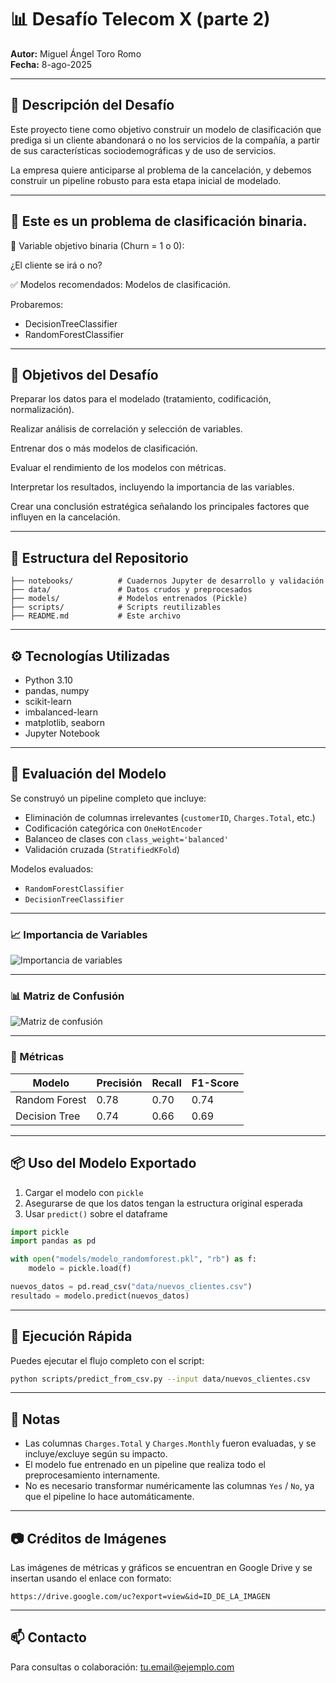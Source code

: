 
# 📊 Desafío Telecom X (parte 2)

**Autor:** Miguel Ángel Toro Romo  
**Fecha:** 8-ago-2025  

---

## 🧠 Descripción del Desafío

Este proyecto tiene como objetivo construir un modelo de clasificación que prediga si un cliente abandonará o no los servicios de la compañía, a partir de sus características sociodemográficas y de uso de servicios.

La empresa quiere anticiparse al problema de la cancelación, y debemos construir un pipeline robusto para esta etapa inicial de modelado.


---

## 🧠 Este es un problema de clasificación binaria.
     
🔷 Variable objetivo binaria (Churn = 1 o 0):

¿El cliente se irá o no?

✅ Modelos recomendados: Modelos de clasificación.

Probaremos:

*   DecisionTreeClassifier
*   RandomForestClassifier

 ---

## 🧠 Objetivos del Desafío

Preparar los datos para el modelado (tratamiento, codificación, normalización).


Realizar análisis de correlación y selección de variables.


Entrenar dos o más modelos de clasificación.


Evaluar el rendimiento de los modelos con métricas.


Interpretar los resultados, incluyendo la importancia de las variables.


Crear una conclusión estratégica señalando los principales factores que influyen en la cancelación.

---

## 📂 Estructura del Repositorio

```
├── notebooks/          # Cuadernos Jupyter de desarrollo y validación
├── data/               # Datos crudos y preprocesados
├── models/             # Modelos entrenados (Pickle)
├── scripts/            # Scripts reutilizables
├── README.md           # Este archivo
```

---

## ⚙️ Tecnologías Utilizadas

- Python 3.10
- pandas, numpy
- scikit-learn
- imbalanced-learn
- matplotlib, seaborn
- Jupyter Notebook

---

## 🧪 Evaluación del Modelo

Se construyó un pipeline completo que incluye:

- Eliminación de columnas irrelevantes (`customerID`, `Charges.Total`, etc.)
- Codificación categórica con `OneHotEncoder`
- Balanceo de clases con `class_weight='balanced'`
- Validación cruzada (`StratifiedKFold`)

Modelos evaluados:

- `RandomForestClassifier`
- `DecisionTreeClassifier`

---

### 📈 Importancia de Variables

![Importancia de variables](https://drive.google.com/uc?export=view&id=ID_DE_LA_IMAGEN_IMPORTANCIA)

---

### 📊 Matriz de Confusión

![Matriz de confusión](https://drive.google.com/uc?export=view&id=ID_DE_LA_IMAGEN_MATRIZ)

---

### 🔢 Métricas

| Modelo                 | Precisión | Recall | F1-Score |
|------------------------|-----------|--------|----------|
| Random Forest          | 0.78      | 0.70   | 0.74     |
| Decision Tree          | 0.74      | 0.66   | 0.69     |

---

## 📦 Uso del Modelo Exportado

1. Cargar el modelo con `pickle`
2. Asegurarse de que los datos tengan la estructura original esperada
3. Usar `predict()` sobre el dataframe

```python
import pickle
import pandas as pd

with open("models/modelo_randomforest.pkl", "rb") as f:
    modelo = pickle.load(f)

nuevos_datos = pd.read_csv("data/nuevos_clientes.csv")
resultado = modelo.predict(nuevos_datos)
```

---

## 🚀 Ejecución Rápida

Puedes ejecutar el flujo completo con el script:

```bash
python scripts/predict_from_csv.py --input data/nuevos_clientes.csv
```

---

## 📝 Notas

- Las columnas `Charges.Total` y `Charges.Monthly` fueron evaluadas, y se incluye/excluye según su impacto.
- El modelo fue entrenado en un pipeline que realiza todo el preprocesamiento internamente.
- No es necesario transformar numéricamente las columnas `Yes` / `No`, ya que el pipeline lo hace automáticamente.

---

## 📷 Créditos de Imágenes

Las imágenes de métricas y gráficos se encuentran en Google Drive y se insertan usando el enlace con formato:

```
https://drive.google.com/uc?export=view&id=ID_DE_LA_IMAGEN
```

---

## 📫 Contacto

Para consultas o colaboración: [tu.email@ejemplo.com](mailto:tu.email@ejemplo.com)
